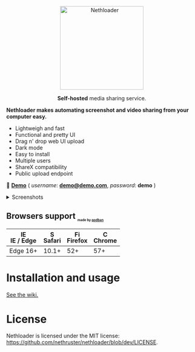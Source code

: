 <p align="center">
<img alt="Nethloader" title="Nethloader" src="https://www.nethruster.com/assets/img/nethloader_alt.svg" width="220">
</p>
<p align="center"><b>Self-hosted</b> media sharing service.</p>

**Nethloader makes automating screenshot and video sharing from your computer easy.**

- Lightweigh and fast
- Functional and pretty UI
- Drag n' drop web UI upload
- Dark mode
- Easy to install
- Multiple users
- ShareX compatibility
- Public upload endpoint

💁 [**Demo**](https://nethloader.nethruster.com) ( *username*: <b>demo@demo.com</b>, *password*: <b>demo</b> )

<details><summary>Screenshots</summary><p>
    
Public home
<img src="https://www.nethruster.com/nethloader_presentation/home.png" alt="Public home" />
    
Media view
<img src="https://www.nethruster.com/nethloader_presentation/image_view.png" alt="Media View" />

Upload on web UI
<img src="https://www.nethruster.com/nethloader_presentation/upload_modal.png" alt="Upload on web UI" />
    
User control panel
<img src="https://www.nethruster.com/nethloader_presentation/user_panel.png" alt="User control panel" />

User settings
<img src="https://www.nethruster.com/nethloader_presentation/user_panel_settings.png" alt="User settings" />

Admin panel
<img src="https://www.nethruster.com/nethloader_presentation/admin_view.png" alt="Admin panel" />

Dark mode
<img src="https://www.nethruster.com/nethloader_presentation/dark_mode.png" alt="Dark mode" />

</p></details>

## Browsers support <sub style="font-size: .7em"><sup><sub><sub>made by <a href="https://godban.github.io">godban</a></sub></sub></sup></sub>

| [<img src="https://raw.githubusercontent.com/godban/browsers-support-badges/master/src/images/edge.png" alt="IE / Edge" width="16px" height="16px" />](http://godban.github.io/browsers-support-badges/)</br>IE / Edge | [<img src="https://raw.githubusercontent.com/godban/browsers-support-badges/master/src/images/safari.png" alt="Safari" width="16px" height="16px" />](http://godban.github.io/browsers-support-badges/)</br>Safari | [<img src="https://raw.githubusercontent.com/godban/browsers-support-badges/master/src/images/firefox.png" alt="Firefox" width="16px" height="16px" />](http://godban.github.io/browsers-support-badges/)</br>Firefox | [<img src="https://raw.githubusercontent.com/godban/browsers-support-badges/master/src/images/chrome.png" alt="Chrome" width="16px" height="16px" />](http://godban.github.io/browsers-support-badges/)</br>Chrome |
| --------- | --------- | --------- | --------- |
| Edge 16+| 10.1+| 52+| 57+

# Installation and usage
[See the wiki.](https://github.com/nethruster/nethloader/wiki/Installation)
# License
Nethloader is licensed under the MIT license: https://github.com/nethruster/nethloader/blob/dev/LICENSE.
